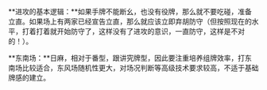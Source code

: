 **进攻的基本逻辑：**如果手牌不能断幺，也没有役牌，那么就不要吃碰，准备立直。如果场上有两家已经宣告立直，那么就应该立即弃胡防守（但按照现在的水平，打着打着就开始防守了，这样没有了进攻的意识，一直防守，这样是不对的！）。

**东南场：**日麻，相对于番型，跟讲究牌型，因此要注重培养组牌效率，打东南场比较适合，东风场随机性更大，对场况判断等高级技术要求较高，不适于基础牌感的建立。